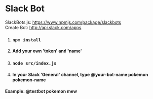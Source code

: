 # Slack Bot  
SlackBots.js: https://www.npmjs.com/package/slackbots  
Create Bot: http://api.slack.com/apps   

1) ### `npm install`  
2) #### Add your own 'token' and 'name'  
3) ### `node src/index.js`  
4) #### In your Slack 'General' channel, type @your-bot-name pokemon pokemon-name  
#### Example: @testbot pokemon mew  
